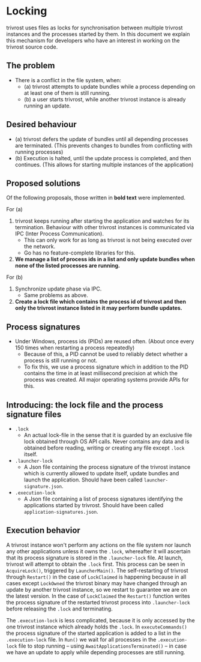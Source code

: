 # Locking
trivrost uses files as locks for synchronisation between multiple trivrost instances and the processes started by them. In this document we explain this mechanism for developers who have an interest in working on the trivrost source code.

## The problem
- There is a conflict in the file system, when:
  - (a) trivrost attempts to update bundles while a process depending on at least one of them is still running.
  - (b) a user starts trivrost, while another trivrost instance is already running an update.

## Desired behaviour
- (a) trivrost defers the update of bundles until all depending processes are terminated. (This prevents changes to bundles from conflicting with running processes)
- (b) Execution is halted, until the update process is completed, and then continues. (This allows for starting multiple instances of the application)

## Proposed solutions
Of the following proposals, those written in **bold text** were implemented.

For (a)
1. trivrost keeps running after starting the application and watches for its termination. Behaviour with other trivrost instances is communicated via IPC (Inter Process Communication).
    - This can only work for as long as trivrost is not being executed over the network.
    - Go has no feature-complete libraries for this.
2. **We manage a list of process ids in a list and only update bundles when none of the listed processes are running.**

For (b)
1. Synchronize update phase via IPC.
    - Same problems as above.
2. **Create a lock file which contains the process id of trivrost and then only the trivrost instance listed in it may perform bundle updates.**

## Process signatures
- Under Windows, process ids (PIDs) are reused often. (About once every 150 times when restarting a process repeatedly)
  - Because of this, a PID cannot be used to reliably detect whether a process is still running or not.
  - To fix this, we use a process signature which in addition to the PID contains the time in at least
  millisecond precision at which the process was created. All major operating systems provide APIs for this.

## Introducing: the lock file and the process signature files
- `.lock`
  - An actual lock-file in the sense that it is guarded by an exclusive file lock obtained through OS API calls. Never contains any data and is obtained before reading, writing or creating any file except `.lock` itself.
- `.launcher-lock`
  - A Json file containing the process signature of the trivrost instance which is currently allowed to update itself, update bundles and launch the application. Should have been called `launcher-signature.json`.
- `.execution-lock`
  - A Json file containing a list of process signatures identifying the applications started by trivrost. Should have been called `application-signatures.json`.

## Execution behavior
A trivrost instance won't perform any actions on the file system nor launch any other applications unless it owns the `.lock`, whereafter it will ascertain that its process signature is stored in the `.launcher-lock` file. At launch, trivrost will attempt to obtain the `.lock` first. This process can be seen in `AcquireLock()`, triggered by `LauncherMain()`. The self-restarting of trivrost through `Restart()` in the case of `LockClaimed` is happening because in all cases except `LockOwned` the trivrost binary may have changed through an update by another trivrost instance, so we restart to guarantee we are on the latest version. In the case of `LockClaimed` the `Restart()` function writes the process signature of the restarted trivrost process into `.launcher-lock` before releasing the `.lock` and terminating.

The `.execution-lock` is less complicated, because it is only accessed by the one trivrost instance which already holds the `.lock`. In `executeCommands()` the process signature of the started application is added to a list in the `.execution-lock` file. In `Run()` we wait for all processes in the `.execution-lock` file to stop running – using `AwaitApplicationsTerminated()` – in case we have an update to apply while depending processes are still running.
